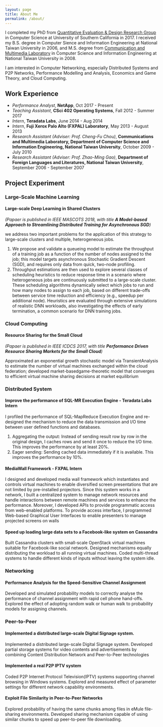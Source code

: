 ```yaml
---
layout: page
title: About Me
permalink: /about/
---
```


I completed my PhD from [Quantitative Evaluation & Design Research Group](http://qed.usc.edu/) in Computer Science at University of Southern California in 2017. I received my B.S. degree in Computer Sience and Information Engineering at National Taiwan University in 2006, and M.S. degree from [Communication and Multimedia Laboratory](http://cmlab.csie.ntu.edu.tw/) in Computer Science and Information Engineering at National Taiwan University in 2008.

I am interested in Computer Networking, especially Distributed Systems and P2P Networks, Performance Modelling and Analysis, Economics and Game Theory, and Cloud Computing.

## Work Experience
- _Performance Analyst_, __NetApp__, Oct 2017 - Present
- _Teaching Assistant_, __CSci 402 Operating Systems__, Fall 2012 - Summer 2017
- _Intern_, __Teradata Labs__, June 2014 - Aug 2014
- _Intern_, __Fuji Xerox Palo Alto (FXPAL) Laboratory__, May 2013 - August 2013
- _Research Assistant (Adviser: Prof. Cheng-Fu Chou)_, __Communications and Multimedia Laboratory, Department of Computer Science and Information Engineering, National Taiwan University__, October 2009 - July 2010
- _Research Assistant (Adviser: Prof. Zhao-Ming Gao)_, __Department of Foreign Languages and Literatures, National Taiwan University__, September 2006 - September 2007

## Project Experiment

### Large-Scale Machine Learning

#### Large-scale Deep Learning in Shared Clusters 
*(Papaer is published in IEEE MASCOTS 2018, with title __A Model-based Approach to Streamlining Distributed Training for Asynchronous SGD__)*

we address two important problems for the application of this strategy to large-scale clusters and multiple, heterogeneous jobs. 
1. We propose and validate a queueing model to estimate the throughput of a training job as a function of the number of nodes assigned to the job; this model targets asynchronous Stochastic Gradient Descent (SGD), and requires only data from quick, two-node profiling. 
2. Throughput estimations are then used to explore several classes of scheduling heuristics to reduce response time in a scenario where heterogeneous jobs are continuously submitted to a large-scale cluster. These scheduling algorithms dynamically select which jobs to run and how many nodes to assign to each job, based on different trade-offs between service time reduction and efficiency (e.g., speedup per additional node). Heuristics are evaluated through extensive simulations of realistic DNN workloads, also investigating the effects of early termination, a common scenario for DNN training jobs.

### Cloud Computing

#### Resource Sharing for the Small Cloud

*(Papaer is published in IEEE ICDCS 2017, with title __Performance Driven Resource Sharing Markets for the Small Cloud__)*

Approximated an exponential growth stochastic model via TransientAnalysis to estimate the number of virtual machines exchanged within the cloud federation; developed market-basedgame-theoretic model that converges to efficient virtual machine sharing decisions at market equilibrium

### Distributed System

#### Improve the performance of SQL-MR Execution Engine - Teradata Labs Intern
I profiled the performance of SQL-MapReduce Execution Engine and re-designed the mechanism to reduce the data transmission and I/O time between user defined functions and databases. 
1. Aggregating the output: Instead of sending result row by row in the original design, I caches rows and send it once to reduce the I/O time. This improves the performance by at least 20%. 
2. Eager sending: Sending cached data immediately if it is available. This improves the performance by 10%. 

#### MediaWall Framework - FXPAL Intern
I designed and developed media wall framework which instantiates and controls virtual machines to enable diversified screen presentations that are not limited by pre-installed projectors. Since this system works in a network, I built a centralized system to manage network resources and handle interactions between remote machines and services to enhance the performance. Moreover, I developed APIs to provide programmatic access from web-enabled platforms. To provide access interface, I programmed Web-based Graphical User Interfaces to enable presenters to manage projected screens on walls

#### Speed up loading large data sets to a Facebook-like system on Cassandra
Built Cassandra clusters with small-scale OpenStack virtual machines suitable for Facebook-like social network. Designed mechanisms equally distributing the workload to all running virtual machines. Coded multi-thread systems to handle different kinds of inputs without leaving the system idle.

### Networking

#### Performance Analysis for the Speed-Sensitive Channel Assignment
Developed and simulated probability models to correctly analyse the performance of channel assignment with rapid cell phone hand-offs. Explored the effect of adopting random walk or human walk to probability models for assigning channels.

### Peer-to-Peer

#### Implemented a distributed large-scale Digital Signage system.
Implemented a distributed large-scale Digital Signage system. Developed partial storage systems for video contents and advertisements by combining Content Distribution Network and Peer-to-Peer technologies

#### Implemented a real P2P IPTV system
Coded P2P Internet Protocol Television(IPTV) systems supporting channel browsing in Windows systems. Explored and measured effect of parameter settings for different network capability environments.

#### Exploit File Similarity in Peer-to-Peer Networks
Explored probability of having the same chunks among files in eMule file-sharing environments. Developed sharing mechanism capable of using similar chunks to speed up peer-to-peer file downloading.
